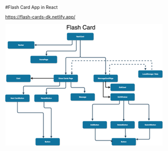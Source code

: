 #Flash Card App in React


https://flash-cards-dk.netlify.app/


![alt text](./public/assets/images/flash-card2.png)